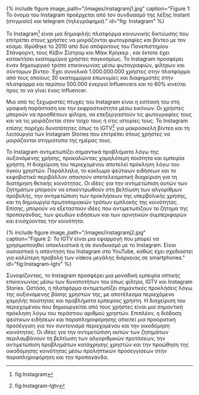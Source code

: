 {% include figure image_path="/images/instagramj1.jpg" caption="Figure 1: Το όνομα του Instagram προέρχεται από τον συνδυασμό της λέξης Instant (στιγμιαίο) και telegram (τηλεγράφημα)." id="fig: Instagram" %}



Το Instagram[^1] είναι μια δημοφιλής πλατφόρμα κοινωνικής δικτύωσης που επιτρέπει στους χρήστες να μοιράζονται φωτογραφίες και βίντεο με τον κόσμο. Ιδρύθηκε το 2010 από δύο απόφοιτους του Πανεπιστημίου Στάνφορντ, τους Κέβιν Σίστρομ και Μάικ Κρίγκερ ,  και έκτοτε έχει κατακτήσει εκατομμύρια χρήστες παγκοσμίως. Το Instagram προσφέρει έναν δημιουργικό τρόπο επικοινωνίας μέσω φωτογραφιών, φίλτρων και σύντομων βίντεο .Έχει συνολικά 1.000.000.000 χρήστες στην πλατφόρμα από τους οποίους 30 εκατομμύρια επωνυμίες και διαφημιστές στην πλατφόρμα και περίπου 500.000 ενεργοί Influencers και το 60% κινείται προς το να γίνει ένας influencer.

Μια από τις ξεχωριστές πτυχές του Instagram είναι η εστίασή του στη γραφική παράσταση και την εκφραστικότητα μέσω εικόνων. Οι χρήστες μπορούν να προσθέτουν φίλτρα, να επεξεργαστούν τις φωτογραφίες τους και να τις μοιράζονται στον τοίχο τους ή στις ιστορίες τους. Το Instagram επίσης παρέχει δυνατότητες όπως το IGTV[^2] για μακροσκελή βίντεο και τη λειτουργία των Instagram Stories που επιτρέπει στους χρήστες να μοιράζονται στιγμιότυπα της ημέρας τους.

Το Instagram αντιμετωπίζει σημαντικά προβλήματα λόγω της αυξανόμενης χρήσης, προκαλώντας χαμηλότερη ποιότητα και εμπειρία χρήστη. Η διαχείριση του περιεχομένου αποτελεί πρόκληση λόγω του όγκου χρηστών. Παράλληλα, το κύκλωμα ψεύτικων ειδήσεων και το εκφοβιστικό περιβάλλον απαιτούν αποτελεσματική διαχείριση για τη διατήρηση θετικής κοινότητας. Οι ιδέες για την αντιμετώπιση αυτών των ζητημάτων μπορούν να επικεντρωθούν στη βελτίωση των αλγορίθμων προβολής, την αντιμετώπιση των προκλήσεων της υπερβολικής χρήσης, και τη δημιουργία πρωτοποριακών τρόπων εμπλοκής της κοινότητας. Επίσης, μπορούν να εξεταστούν ιδέες που αντιμετωπίζουν το ζήτημα της προπαγάνδας, των ψευδών ειδήσεων και των αρνητικών συμπεριφορών και ενισχύοντας την κοινότητα.

{% include figure image_path="/images/instagramj2.jpg" caption="Figure 2: Το IGTV είναι μια εφαρμογή που μπορεί να χρησιμοποιηθεί αποκλειστικά ή σε συνδυασμό με το Instagram. Είναι ουσιαστικά η απάντηση του Instagram στο YouTube, καθώς έχει σχεδιαστεί για καλύτερη προβολή των videos μεγάλης διάρκειας σε smartphones." id="fig:Instagram-Igtv" %}

Συνοψίζοντας, το Instagram προσφέρει μια μοναδική εμπειρία οπτικής επικοινωνίας μέσω των δυνατοτήτων του όπως φίλτρα, IGTV και Instagram Stories. Ωστόσο, η πλατφόρμα αντιμετωπίζει σημαντικές προκλήσεις λόγω της αυξανόμενης βάσης χρηστών της, με αποτέλεσμα περιεχόμενο χαμηλής ποιότητας και προβλήματα εμπειρίας χρήστη. Η διαχείριση του περιεχομένου που δημιουργείται από τους χρήστες είναι μια σημαντική πρόκληση λόγω του τεράστιου αριθμού χρηστών. Επιπλέον, η διάδοση ψεύτικων ειδήσεων και παραπληροφόρησης απαιτεί μια προορατική προσέγγιση για τον συντονισμό περιεχομένου και την οικοδόμηση κοινότητας. Οι ιδέες για την αντιμετώπιση αυτών των ζητημάτων περιλαμβάνουν τη βελτίωση των αλγοριθμικών προτάσεων, την αντιμετώπιση προβλημάτων κατάχρησης χρηστών και την προώθηση της οικοδόμησης κοινότητας μέσω προληπτικών προσεγγίσεων στην παραπληροφόρηση και την προπαγάνδα.

[^1]: fig:Instagram

[^2]: fig:Instagram-Igtv
